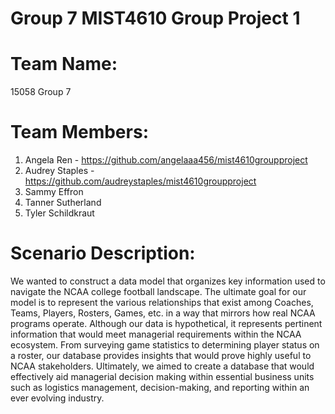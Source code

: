 # Group 7 MIST4610 Group Project 1
# Team Name:
15058 Group 7
# Team Members:
1. Angela Ren - https://github.com/angelaaa456/mist4610groupproject 
2. Audrey Staples - https://github.com/audreystaples/mist4610groupproject 
3. Sammy Effron
4. Tanner Sutherland
5. Tyler Schildkraut
# Scenario Description:
We wanted to construct a data model that organizes key information used to navigate the NCAA college football landscape. The ultimate goal for our model is to represent the various relationships that exist among Coaches, Teams, Players, Rosters, Games, etc. in a way that mirrors how real NCAA programs operate. Although our data is hypothetical, it represents pertinent information that would meet managerial requirements within the NCAA ecosystem. From surveying game statistics to determining player status on a roster, our database provides insights that would prove highly useful to NCAA stakeholders. Ultimately, we aimed to create a database that would effectively aid managerial decision making within essential business units such as logistics management, decision-making, and reporting within an ever evolving industry.


